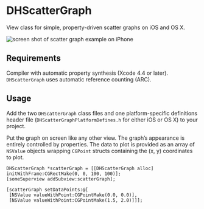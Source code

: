 # DHScatterGraph #

View class for simple, property-driven scatter graphs on iOS and OS X.

<img src="http://douglashill.co/files/DHScatterGraph-iPhone-screen-shot.png" alt="screen shot of scatter graph example on iPhone">


## Requirements ##

Compiler with automatic property synthesis (Xcode 4.4 or later). `DHScatterGraph` uses automatic reference counting (ARC).


## Usage ##

Add the two `DHScatterGraph` class files and one platform-specific definitions header file (`DHScatterGraphPlatformDefines.h` for either iOS or OS X) to your project.

Put the graph on screen like any other view. The graph’s appearance is entirely controlled by properties. The data to plot is provided as an array of `NSValue` objects wrapping `CGPoint` structs containing the (x, y) coordinates to plot.

	DHScatterGraph *scatterGraph = [[DHScatterGraph alloc] initWithFrame:CGRectMake(0, 0, 100, 100)];
	[someSuperview addSubview:scatterGraph];
	
	[scatterGraph setDataPoints:@[
	 [NSValue valueWithPoint:CGPointMake(0.0, 0.0)],
	 [NSValue valueWithPoint:CGPointMake(1.5, 2.0)]]];

